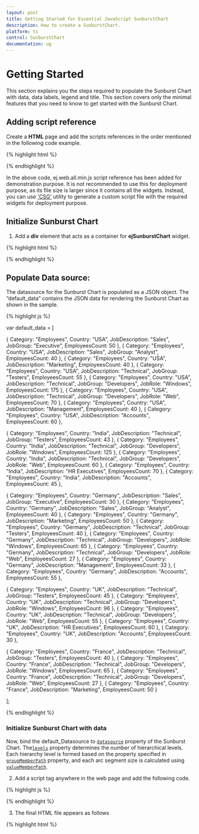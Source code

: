 ```yaml
---
layout: post
title: Getting Started for Essential JavaScript SunburstChart
description: How to create a SunburstChart.
platform: ts
control: SunburstChart
documentation: ug
---
```


# Getting Started

This section explains you the steps required to populate the Sunburst Chart with data, data labels, legend and title. This section covers only the minimal features that you need to know to get started with the Sunburst Chart.

## Adding script reference

Create a **HTML** page and add the scripts references in the order mentioned in the following code example.

{% highlight html %}

<!DOCTYPE html>
<html>
<head>
<!--  jquery script  -->
<script src="http://cdn.syncfusion.com/js/assets/external/jquery-2.1.4.min.js"></script>
<!-- Essential JS UI widget -->
<script src="http://cdn.syncfusion.com/14.2.0.26/js/web/ej.web.all.min.js"></script>
</head>
<body>
</body>
</html>

{% endhighlight %}

In the above code, ej.web.all.min.js script reference has been added for demonstration purpose. It is not recommended to use this for deployment purpose, as its file size is larger since it contains all the widgets. Instead, you can use ['CSG'](http://csg.syncfusion.com/) utility to generate a custom script file with the required widgets for deployment purpose.

## Initialize Sunburst Chart

1. Add a **div** element that acts as a container for **ejSunburstChart** widget.

{% highlight html %}

<!DOCTYPE html>
<html>
<body>
    <div id="chart"></div>
</body>
</html>

{% endhighlight %}

## Populate Data source:
The datasource for the Sunburst Chart is populated as a JSON object. The “default_data” contains the JSON data for rendering the Sunburst Chart as shown in the sample.

{% highlight js %}

var default_data = [

{ Category: "Employees", Country: "USA", JobDescription: "Sales", JobGroup: "Executive", EmployeesCount: 50 },
{ Category: "Employees", Country: "USA", JobDescription: "Sales", JobGroup: "Analyst", EmployeesCount: 40 },
{ Category: "Employees", Country: "USA", JobDescription: "Marketing", EmployeesCount: 40 },
{ Category: "Employees", Country: "USA", JobDescription: "Technical", JobGroup: "Testers", EmployeesCount: 55 },
{ Category: "Employees", Country: "USA", JobDescription: "Technical", JobGroup: "Developers", JobRole: "Windows", EmployeesCount: 175 },
{ Category: "Employees", Country: "USA", JobDescription: "Technical", JobGroup: "Developers", JobRole: "Web", EmployeesCount: 70 },
{ Category: "Employees", Country: "USA", JobDescription: "Management", EmployeesCount: 40 },
{ Category: "Employees", Country: "USA", JobDescription: "Accounts", EmployeesCount: 60 },

{ Category: "Employees", Country: "India", JobDescription: "Technical", JobGroup: "Testers", EmployeesCount: 43 },
{ Category: "Employees", Country: "India", JobDescription: "Technical", JobGroup: "Developers", JobRole: "Windows", EmployeesCount: 125 },
{ Category: "Employees", Country: "India", JobDescription: "Technical", JobGroup: "Developers", JobRole: "Web", EmployeesCount: 60 },
{ Category: "Employees", Country: "India", JobDescription: "HR Executives", EmployeesCount: 70 },
{ Category: "Employees", Country: "India", JobDescription: "Accounts", EmployeesCount: 45 },

{ Category: "Employees", Country: "Germany", JobDescription: "Sales", JobGroup: "Executive", EmployeesCount: 30 },
{ Category: "Employees", Country: "Germany", JobDescription: "Sales", JobGroup: "Analyst", EmployeesCount: 40 },
{ Category: "Employees", Country: "Germany", JobDescription: "Marketing", EmployeesCount: 50 },
{ Category: "Employees", Country: "Germany", JobDescription: "Technical", JobGroup: "Testers", EmployeesCount: 40 },
{ Category: "Employees", Country: "Germany", JobDescription: "Technical", JobGroup: "Developers", JobRole: "Windows", EmployeesCount: 65 },
{ Category: "Employees", Country: "Germany", JobDescription: "Technical", JobGroup: "Developers", JobRole: "Web", EmployeesCount: 27 },
{ Category: "Employees", Country: "Germany", JobDescription: "Management", EmployeesCount: 33 },
{ Category: "Employees", Country: "Germany", JobDescription: "Accounts", EmployeesCount: 55 },

{ Category: "Employees", Country: "UK", JobDescription: "Technical", JobGroup: "Testers", EmployeesCount: 45 },
{ Category: "Employees", Country: "UK", JobDescription: "Technical", JobGroup: "Developers", JobRole: "Windows", EmployeesCount: 96 },
{ Category: "Employees", Country: "UK", JobDescription: "Technical", JobGroup: "Developers", JobRole: "Web", EmployeesCount: 55 },
{ Category: "Employees", Country: "UK", JobDescription: "HR Executives", EmployeesCount: 60 },
{ Category: "Employees", Country: "UK", JobDescription: "Accounts", EmployeesCount: 30 },

{ Category: "Employees", Country: "France", JobDescription: "Technical", JobGroup: "Testers", EmployeesCount: 40 },
{ Category: "Employees", Country: "France", JobDescription: "Technical", JobGroup: "Developers", JobRole: "Windows", EmployeesCount: 65 },
{ Category: "Employees", Country: "France", JobDescription: "Technical", JobGroup: "Developers", JobRole: "Web", EmployeesCount: 27 },
{ Category: "Employees", Country: "France", JobDescription: "Marketing", EmployeesCount: 50 }

 ];

{% endhighlight %}

### Initialize Sunburst Chart with data
Now, bind the default_Datasource to [`datasource`](../api/ejsunburstchart#members:datasource) property of the Sunburst Chart. The[`levels`](../api/ejsunburstchart#members:levels) property determines the number of hierarchical levels. Each hierarchy level is formed based on the property specified in [`groupMemberPath`](../api/ejsunburstchart#members:groupMemeberPath) property, and each arc segment size is calculated using [`valueMemberPath`](../api/ejsunburstchart#members:valueMemberPath).

2. Add a script tag anywhere in the web page and add the following code.

{% highlight js %}

<script>
    $(function () {
        $("#chart").ejSunburstChart({
            dataSource: default_data,
            valueMemberPath: "EmployeesCount",
            levels: [
			{ groupMemberPath: "Country" },
            { groupMemberPath: "JobDescription" },
            { groupMemberPath: "JobGroup" },
            { groupMemberPath: "JobRole" }
            ],
        });
    });
</script>

{% endhighlight %}

3. The final HTML file appears as follows

{% highlight html %}

<html>
<head>
    <script src="jquery-2.1.4.min.js" type="text/javascript"></script>
    <script src="ej.web.all.min.js"></script>
    <script src="Sunburst_Data.js"></script>
</head>
<body>
    <div id="chart"></div>
    <script>
        $(function () {
            $("#chart").ejSunburstChart({
                dataSource: default_DataSource,
                valueMemberPath: "EmployeesCount",
                levels: [
                { groupMemberPath: "Country" },
                { groupMemberPath: "JobDescription" },
                { groupMemberPath: "JobGroup" },
                { groupMemberPath: "JobRole" }
                ],
            });
        });

    </script>
</body>
</html>

{% endhighlight %}

## Add Title to the Sunburst Chart

The title of the Sunburst chart is used to provide quick information to the user about the data being plotted in the Sunburst Chart. You can add it by using the [`text`](../api/ejsunburstchart#members:title-text) property of the [`title`](../api/ejsunburstchart#members:title) 

{% highlight js %}

 $("#chart"). ejSunburstChart ({

  title: {text: "Employees Count"},

   });

{% endhighlight %}

## Enable Legend

You can enable or disable the legend by using the [`visible`](../api/ejsunburstchart#members:legend-visible) property present inside the [`legend`](../api/ejsunburstchart#members:legend)

{% highlight js %}

 $("#chart"). ejSunburstChart ({

  legend: { visible:true, position: "left" }
  
   });

{% endhighlight %}

## Add Data Labels

The data labels are used to improve the readability of the Sunburst chart. This can be achieved by enabling the [`visible`](../api/ejsunburstchart#members:datalabelsettings-visible) property in the [`datalabelSettings`](../api/ejsunburstchart#members:datalabelsettings).

{% highlight js %}

 $("#chart"). ejSunburstChart ({

  datalabelSettings: { visible:true}
  
   });

{% endhighlight %}

Now the Sunburst Chart is rendered along with the specified customizations

![](/js/SunburstChart/Getting-Started_images/Getting-Started_img1.png)

[Click](http://js.syncfusion.com/demos/web/#!/bootstrap/sunburst/deafult) here to view the default sample of the SunburstChart 
